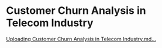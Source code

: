 # Customer Churn Analysis in Telecom Industry

[Uploading Customer Churn Analysis in Telecom Industry.md…]()
